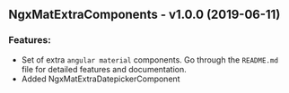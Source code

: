## NgxMatExtraComponents - v1.0.0 (2019-06-11)

### Features:

* Set of extra `angular material` components. Go through the `README.md` file for detailed features and documentation.
* Added NgxMatExtraDatepickerComponent
